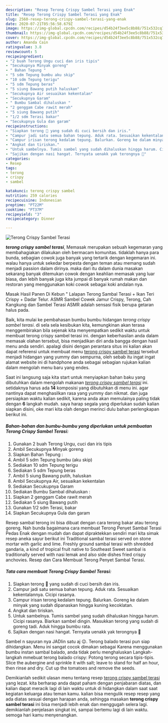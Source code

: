 ```yaml
---
description: "Resep Terong Crispy Sambel Terasi yang Enak"
title: "Resep Terong Crispy Sambel Terasi yang Enak"
slug: 2560-resep-terong-crispy-sambel-terasi-yang-enak
date: 2020-07-21T05:56:58.679Z
image: https://img-global.cpcdn.com/recipes/d54b24f3ee5c8b88/751x532cq70/terong-crispy-sambel-terasi-foto-resep-utama.jpg
thumbnail: https://img-global.cpcdn.com/recipes/d54b24f3ee5c8b88/751x532cq70/terong-crispy-sambel-terasi-foto-resep-utama.jpg
cover: https://img-global.cpcdn.com/recipes/d54b24f3ee5c8b88/751x532cq70/terong-crispy-sambel-terasi-foto-resep-utama.jpg
author: Amanda Cain
ratingvalue: 3.8
reviewcount: 5
recipeingredient:
- "2 buah Terong Ungu cuci dan iris tipis"
- "Secukupnya Minyak goreng"
- " Bahan Tepung "
- "5 sdm Tepung bumbu aku skip"
- "10 sdm Tepung terigu"
- "5 sdm Tepung beras"
- "5 siung Bawang putih haluskan"
- "Secukupnya Air sesuaikan kekentalan"
- "Secukupnya Garam"
- " Bumbu Sambal dihaluskan "
- "2 genggam Cabe rawit merah"
- "5 siung Bawang putih"
- "1/2 sdm Terasi bakar"
- "Secukupnya Gula dan garam"
recipeinstructions:
- "Siapkan terong 🍆 yang sudah di cuci bersih dan iris."
- "Campur jadi satu semua bahan tepung. Aduk rata. Sesuaikan kekentalannya. Cicipi rasanya."
- "Campur irisan terong kedalam tepung. Balurkan. Goreng ke dalam minyak yang sudah dipanaskan hingga kuning kecoklatan."
- "Angkat dan tiriskan."
- "Untuk sambelnya. Tumis sambel yang sudah dihaluskan hingga harum. Cicipi rasanya. Biarkan sambel dingin. Masukkan terong yang sudah di goreng tadi. Aduk hingga bumbu rata."
- "Sajikan dengan nasi hangat. Ternyata uenakk yak terongnya 🙈"
categories:
- Resep
tags:
- terong
- crispy
- sambel

katakunci: terong crispy sambel 
nutrition: 259 calories
recipecuisine: Indonesian
preptime: "PT22M"
cooktime: "PT37M"
recipeyield: "3"
recipecategory: Dinner

---
```



![Terong Crispy Sambel Terasi](https://img-global.cpcdn.com/recipes/d54b24f3ee5c8b88/751x532cq70/terong-crispy-sambel-terasi-foto-resep-utama.jpg)

<b><i>terong crispy sambel terasi</i></b>, Memasak merupakan sebuah kegemaran yang membahagiakan dilakukan oleh bermacam komunitas. tidaklah hanya para bunda, sebagian cowok juga banyak yang tertarik dengan kegemaran ini. walau hanya untuk sekedar berpesta dengan teman atau memang sudah menjadi passion dalam dirinya. maka dari itu dalam dunia masakan sekarang banyak ditemukan cowok dengan keahlian memasak yang luar biasa, dan lebih banyak juga kita jumpai di banyak rumah makan dan restoran yang menggunakan koki cowok sebagai koki andalan nya.

Masak Hasil Panen Di Kebun &#34; Lalapan Terong Sambal Terasi + Ikan Teri Crispy + Dadar Telur. ASMR Sambel Cowek Jamur Crispy, Terong, Cah Kangkung dan Sambel Terasi ASMR adalah sensasi fisik berupa getaran halus pada.

Baik, kita mulai ke pembahasan bumbu bumbu hidangan <i>terong crispy sambel terasi</i>. di sela sela kesibukan kita, kemungkinan akan terasa menggembirakan bila sejenak kita menyempatkan sedikit waktu untuk membuat terong crispy sambel terasi ini. dengan keberhasilan anda dalam memasak olahan tersebut, bisa menjadikan diri anda bangga dengan hasil menu anda sendiri. apalagi disini dengan perantara situs ini kalian akan dapat referensi untuk membuat menu <u>terong crispy sambel terasi</u> tersebut menjadi hidangan yang yummy dan sempurna, oleh sebab itu ingat ingat alamat website ini di handphone anda sebagai sebagian rujukan kalian dalam mengolah menu baru yang endes.


Saat ini langsung saja kita start untuk menyiapkan bahan baku yang dibutuhkan dalam mengolah makanan <u><i>terong crispy sambel terasi</i></u> ini. setidaknya harus ada <b>14</b> komposisi yang dibutuhkan di menu ini. agar nantinya dapat menghasilkan rasa yang yummy dan nikmat. dan juga persiapkan waktu kalian sedikit, karena anda akan memulainya paling tidak dengan <b>6</b> langkah mudah. saya harap segala yang diperlukan sudah kalian siapkan disini, oke mari kita olah dengan merinci dulu bahan perlengkapan berikut ini.

<!--inarticleads1-->

##### Bahan-bahan dan bumbu-bumbu yang diperlukan untuk pembuatan Terong Crispy Sambel Terasi:

1. Gunakan 2 buah Terong Ungu, cuci dan iris tipis
1. Ambil Secukupnya Minyak goreng
1. Siapkan  Bahan Tepung :
1. Ambil 5 sdm Tepung bumbu (aku skip)
1. Sediakan 10 sdm Tepung terigu
1. Sediakan 5 sdm Tepung beras
1. Ambil 5 siung Bawang putih, haluskan
1. Ambil Secukupnya Air, sesuaikan kekentalan
1. Sediakan Secukupnya Garam
1. Sediakan  Bumbu Sambal dihaluskan :
1. Siapkan 2 genggam Cabe rawit merah
1. Sediakan 5 siung Bawang putih
1. Gunakan 1/2 sdm Terasi, bakar
1. Siapkan Secukupnya Gula dan garam


Resep sambal terong ini bisa dibuat dengan cara terong bakar atau terong goreng. Nah bunda bagaimana cara membuat Terong Penyet Sambal Terasi Pedas Enak dengan mudah dan dapat dipraktekkan sendiri mari kita simak resep aneka sayur berikut ini  Traditional sambal terasi served on stone mortar with garlic and lime. Freshly ground sambal terasi with shredded gandaria, a kind of tropical fruit native to Southeast Sweet sambal is traditionally served with nasi lemak and also side dishes fried crispy anchovies. Resep dan Cara Membuat Terong Penyet Sambal Terasi. 

<!--inarticleads2-->

##### Tata cara membuat Terong Crispy Sambel Terasi:

1. Siapkan terong 🍆 yang sudah di cuci bersih dan iris.
1. Campur jadi satu semua bahan tepung. Aduk rata. Sesuaikan kekentalannya. Cicipi rasanya.
1. Campur irisan terong kedalam tepung. Balurkan. Goreng ke dalam minyak yang sudah dipanaskan hingga kuning kecoklatan.
1. Angkat dan tiriskan.
1. Untuk sambelnya. Tumis sambel yang sudah dihaluskan hingga harum. Cicipi rasanya. Biarkan sambel dingin. Masukkan terong yang sudah di goreng tadi. Aduk hingga bumbu rata.
1. Sajikan dengan nasi hangat. Ternyata uenakk yak terongnya 🙈


Sambel n sayuran nya JADIin satu aj 😉. Terong balado terasi pun siap dihidangkan. Menu ini sangat cocok dimakan sebagai Karena menggunakan bumbu instan sambal balado, anda tidak perlu menghaluskan Langkah-langkah mmebuat terong balado crispy: Potong terong secara tipis-tipis. Slice the aubergine and sprinkle it with salt; leave to stand for half an hour, then rinse and dry. Cut up the tomatoes and remove the seeds. 

Demikianlah sedikit ulasan menu tentang resep <u>terong crispy sambel terasi</u> yang lezat. kita berharap anda dapat paham dengan penjabaran diatas, dan kalian dapat meracik lagi di lain waktu untuk di hidangkan dalam saat saat kegiatan keluarga atau teman kamu. kalian bisa mengulik resep resep yang ada diatas sesuai dengan harapan anda, sehingga masakan <b>terong crispy sambel terasi</b> ini bisa menjadi lebih enak dan menggugah selera lagi. demikianlah penjelasan singkat ini, sampai bertemu lagi di lain waktu. semoga hari kamu menyenangkan.
